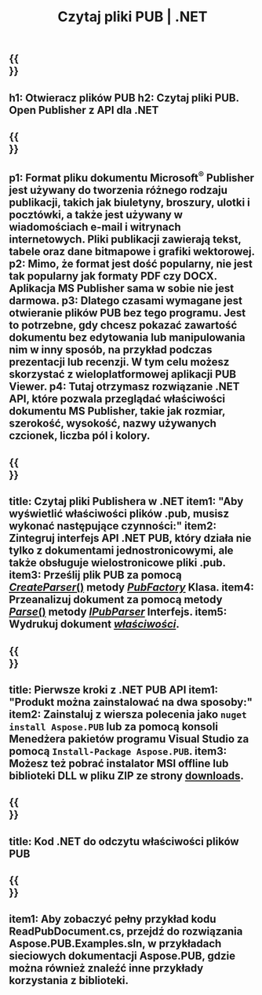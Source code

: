 ﻿---
translation: true
template: /_templates/reader-net.md
title: Czytaj pliki PUB | .NET
description: Programowo otwieraj pliki programu Publisher. Rozwiązanie C# .NET API do odczytywania właściwości PUB. Użyj go, aby zintegrować się ze swoim projektem.
url: /net/read-pub-file/
metakeywords: otwórz plik publikacji .net, wyświetl pliki wydawcy c#, odczytaj pliki wydawcy, przeglądarka wydawcy dla c#, czytnik formatu pub, narzędzie do otwierania plików publikacji
family: pub
platformtag: net
---

{{<section banner>}}
---
h1: Otwieracz plików PUB
h2: Czytaj pliki PUB. Open Publisher z API dla .NET
---

{{<section overview>}}
---
p1: Format pliku dokumentu Microsoft<sup>®</sup> Publisher jest używany do tworzenia różnego rodzaju publikacji, takich jak biuletyny, broszury, ulotki i pocztówki, a także jest używany w wiadomościach e-mail i witrynach internetowych. Pliki publikacji zawierają tekst, tabele oraz dane bitmapowe i grafiki wektorowej.
p2: Mimo, że format jest dość popularny, nie jest tak popularny jak formaty PDF czy DOCX. Aplikacja MS Publisher sama w sobie nie jest darmowa.
p3: Dlatego czasami wymagane jest otwieranie plików PUB bez tego programu. Jest to potrzebne, gdy chcesz pokazać zawartość dokumentu bez edytowania lub manipulowania nim w inny sposób, na przykład podczas prezentacji lub recenzji. W tym celu możesz skorzystać z wieloplatformowej aplikacji PUB Viewer.
p4: Tutaj otrzymasz rozwiązanie .NET API, które pozwala przeglądać właściwości dokumentu MS Publisher, takie jak rozmiar, szerokość, wysokość, nazwy używanych czcionek, liczba pól i kolory.
---

{{<section feature1>}}
---
title: Czytaj pliki Publishera w .NET
item1: "Aby wyświetlić właściwości plików .pub, musisz wykonać następujące czynności:"
item2: Zintegruj interfejs API .NET PUB, który działa nie tylko z dokumentami jednostronicowymi, ale także obsługuje wielostronicowe pliki .pub.
item3: Prześlij plik PUB za pomocą [*CreateParser*()](https://reference.aspose.com/pub/net/aspose.pub/pubfactory//methods/createparser/index) metody [*PubFactory*](https://reference.aspose.com/pub/net/aspose.pub/pubfactory/) Klasa.
item4: Przeanalizuj dokument za pomocą metody [*Parse*()](https://reference.aspose.com/pub/net/aspose.pub/ipubparser//methods/parse) metody [*IPubParser*](https://reference.aspose.com/pub/net/aspose.pub/ipubparser/) Interfejs.
item5: Wydrukuj dokument [*właściwości*](https://reference.aspose.com/pub/net/aspose.pub/document/#properties).
---

{{<section feature2>}}
---
title: Pierwsze kroki z .NET PUB API
item1: "Produkt można zainstalować na dwa sposoby:"
item2: Zainstaluj z wiersza polecenia jako ```nuget install Aspose.PUB``` lub za pomocą konsoli Menedżera pakietów programu Visual Studio za pomocą ```Install-Package Aspose.PUB```.
item3: Możesz też pobrać instalator MSI offline lub biblioteki DLL w pliku ZIP ze strony [downloads](https://releases.aspose.com/pub/net/).
---

{{<section codeexample>}}
---
title: Kod .NET do odczytu właściwości plików PUB
---

{{<section summary>}}
---
item1: Aby zobaczyć pełny przykład kodu ReadPubDocument.cs, przejdź do rozwiązania Aspose.PUB.Examples.sln, w przykładach sieciowych dokumentacji Aspose.PUB, gdzie można również znaleźć inne przykłady korzystania z biblioteki.
---